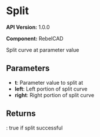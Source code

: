 # Split

**API Version:** 1.0.0

**Component:** RebelCAD

Split curve at parameter value

## Parameters

- **t**: Parameter value to split at
- **left**: Left portion of split curve
- **right**: Right portion of split curve

## Returns

: true if split successful

